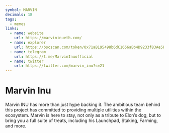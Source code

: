 ```yaml
---
symbol: MARVIN
decimals: 18
tags:
  - memes
links:
  - name: website
    url: https://marvininueth.com/
  - name: explorer
    url: https://bscscan.com/token/0x71aB195498b6dC1656aBb4D9233f83Ae5F19495B
  - name: telegram
    url: https://t.me/MarvinInuofficial
  - name: twitter
    url: https://twitter.com/marvin_inu?s=21
---
```


# Marvin Inu

Marvin INU has more than just hype backing it. The ambitious team behind this project has committed to providing multiple utilities within the ecosystem. Marvin is here to stay, not only as a tribute to Elon’s dog, but to bring you a full suite of treats, including his Launchpad, Staking, Farming, and more.
